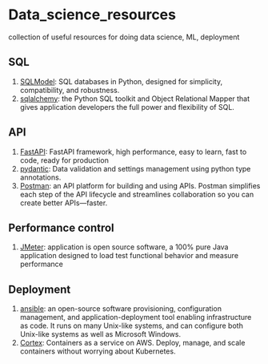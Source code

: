 # Data_science_resources
collection of useful resources for doing data science, ML, deployment

## SQL 
1. [SQLModel](https://github.com/tiangolo/sqlmodel): SQL databases in Python, designed for simplicity, compatibility, and robustness. 
2. [sqlalchemy](https://www.sqlalchemy.org/): the Python SQL toolkit and Object Relational Mapper that gives application developers the full power and flexibility of SQL.

## API 
1. [FastAPI](https://fastapi.tiangolo.com/):  FastAPI framework, high performance, easy to learn, fast to code, ready for production  
2. [pydantic](https://pydantic-docs.helpmanual.io/): Data validation and settings management using python type annotations.
3. [Postman](https://www.postman.com/): an API platform for building and using APIs. Postman simplifies each step of the API lifecycle and streamlines collaboration so you can create better APIs—faster.

## Performance control
1. [JMeter](https://jmeter.apache.org/): application is open source software, a 100% pure Java application designed to load test functional behavior and measure performance

## Deployment
1. [ansible](https://www.ansible.com/): an open-source software provisioning, configuration management, and application-deployment tool enabling infrastructure as code. It runs on many Unix-like systems, and can configure both Unix-like systems as well as Microsoft Windows.
2. [Cortex](https://github.com/cortexlabs/cortex): Containers as a service on AWS. Deploy, manage, and scale containers without worrying about Kubernetes.

